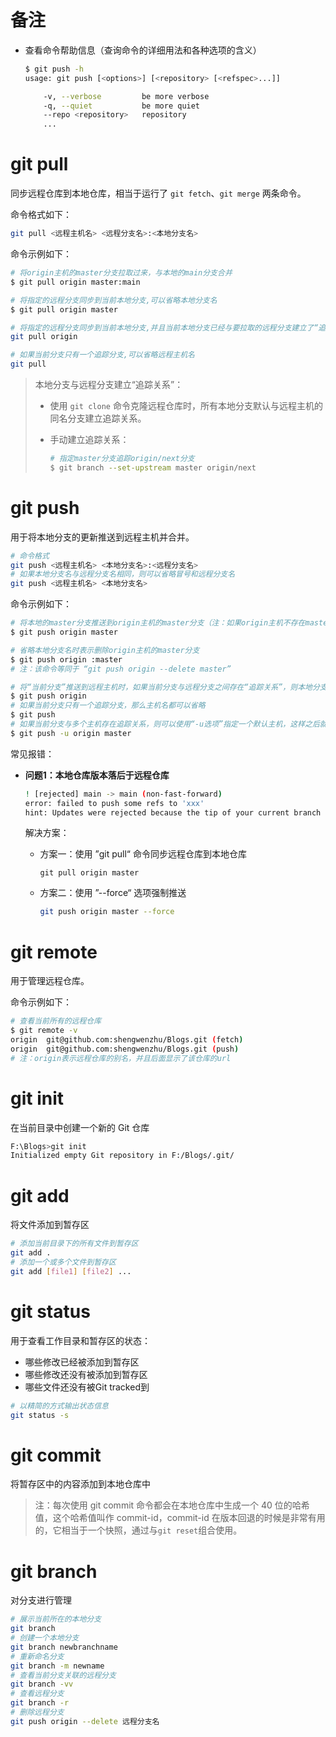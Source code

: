 # 备注

+ 查看命令帮助信息（查询命令的详细用法和各种选项的含义）

  ```bash
  $ git push -h
  usage: git push [<options>] [<repository> [<refspec>...]]
  
      -v, --verbose         be more verbose
      -q, --quiet           be more quiet
      --repo <repository>   repository
      ...
  ```


# git pull

同步远程仓库到本地仓库，相当于运行了 `git fetch`、`git merge` 两条命令。

命令格式如下：

```bash
git pull <远程主机名> <远程分支名>:<本地分支名>
```

命令示例如下：

```bash
# 将origin主机的master分支拉取过来，与本地的main分支合并
$ git pull origin master:main

# 将指定的远程分支同步到当前本地分支,可以省略本地分支名
$ git pull origin master

# 将指定的远程分支同步到当前本地分支,并且当前本地分支已经与要拉取的远程分支建立了“追踪关系”,可以省略远程分支名
git pull origin

# 如果当前分支只有一个追踪分支,可以省略远程主机名
git pull
```

> 本地分支与远程分支建立“追踪关系”：
>
> + 使用 `git clone` 命令克隆远程仓库时，所有本地分支默认与远程主机的同名分支建立追踪关系。
>
> + 手动建立追踪关系：
>
>   ```bash
>   # 指定master分支追踪origin/next分支
>   $ git branch --set-upstream master origin/next
>   ```

# git push

用于将本地分支的更新推送到远程主机并合并。

```bash
# 命令格式
git push <远程主机名> <本地分支名>:<远程分支名>
# 如果本地分支名与远程分支名相同，则可以省略冒号和远程分支名
git push <远程主机名> <本地分支名>
```

命令示例如下：

```bash
# 将本地的master分支推送到origin主机的master分支（注：如果origin主机不存在master分支，会新建该分支）
$ git push origin master

# 省略本地分支名时表示删除origin主机的master分支
$ git push origin :master
# 注：该命令等同于 “git push origin --delete master”

# 将“当前分支”推送到远程主机时，如果当前分支与远程分支之间存在“追踪关系”，则本地分支和远程分支都可以省略
$ git push origin
# 如果当前分支只有一个追踪分支，那么主机名都可以省略
$ git push
# 如果当前分支与多个主机存在追踪关系，则可以使用“-u选项”指定一个默认主机，这样之后就可以不加任何参数使用git push
$ git push -u origin master
```

常见报错：

+ **问题1：本地仓库版本落后于远程仓库**

  ```bash
  ! [rejected] main -> main (non-fast-forward)
  error: failed to push some refs to 'xxx'
  hint: Updates were rejected because the tip of your current branch is behind its remote counterpart. Integrate the remote changes (e.g. 'git pull ...') before pushing again.
  ```

  解决方案：

  + 方案一：使用 ”git pull“ 命令同步远程仓库到本地仓库

    ```
    git pull origin master
    ```

  + 方案二：使用 ”--force“ 选项强制推送

    ```bash
    git push origin master --force
    ```


# git remote

用于管理远程仓库。

命令示例如下：

```bash
# 查看当前所有的远程仓库
$ git remote -v
origin  git@github.com:shengwenzhu/Blogs.git (fetch)
origin  git@github.com:shengwenzhu/Blogs.git (push)
# 注：origin表示远程仓库的别名，并且后面显示了该仓库的url
```



















# git init

在当前目录中创建一个新的 Git 仓库

```bash
F:\Blogs>git init
Initialized empty Git repository in F:/Blogs/.git/
```

# git add

将文件添加到暂存区

```bash
# 添加当前目录下的所有文件到暂存区
git add .
# 添加一个或多个文件到暂存区
git add [file1] [file2] ...
```

# git status

用于查看工作目录和暂存区的状态：

+ 哪些修改已经被添加到暂存区
+ 哪些修改还没有被添加到暂存区
+ 哪些文件还没有被Git tracked到

```bash
# 以精简的方式输出状态信息
git status -s
```

# git commit

将暂存区中的内容添加到本地仓库中

> 注：每次使用 git commit 命令都会在本地仓库中生成一个 40 位的哈希值，这个哈希值叫作 commit-id，commit-id 在版本回退的时候是非常有用的，它相当于一个快照，通过与`git reset`组合使用。

# git branch

对分支进行管理

```bash
# 展示当前所在的本地分支
git branch
# 创建一个本地分支
git branch newbranchname
# 重新命名分支
git branch -m newname
# 查看当前分支关联的远程分支
git branch -vv
# 查看远程分支
git branch -r
# 删除远程分支
git push origin --delete 远程分支名
```

















